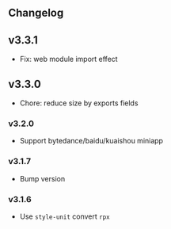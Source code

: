 ## Changelog

## v3.3.1

- Fix: web module import effect

## v3.3.0

- Chore: reduce size by exports fields

### v3.2.0

- Support bytedance/baidu/kuaishou miniapp

### v3.1.7

- Bump version

### v3.1.6

- Use `style-unit` convert `rpx`
